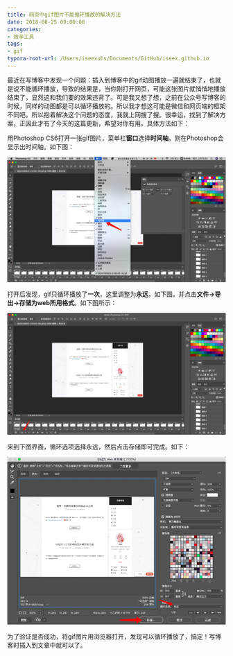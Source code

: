 ```yaml
---
title: 网页中gif图片不能循环播放的解决方法
date: 2018-08-25 09:00:00
categories:
- 效率工具
tags:
- gif
typora-root-url: /Users/iseexuhs/Documents/GitHub/iseex.github.io
---
```


最近在写博客中发现一个问题：插入到博客中的gif动图播放一遍就结束了，也就是说不能循环播放，导致的结果是，当你刚打开网页，可能这张图片就悄悄地播放结束了，显然这和我们要的效果违背了。可是我又想了想，之前在公众号写博客的时候，同样的动图都是可以循环播放的。所以我才想这可能是微信和网页端的框架不同吧。所以抱着解决这个问题的态度，我就上网搜了搜。很幸运，找到了解决方案，正因此才有了今天的这篇更新，希望对你有用。具体方法如下：

用Photoshop CS6打开一张gif图片，菜单栏**窗口**选择**时间轴**，则在Photoshop会显示出时间轴。如下图：

![](/assets/images/posts/Tools/gif-play-1.jpg)

打开后发现，gif只循环播放了**一次**，这里调整为**永远**，如下图，并点击**文件->导出->存储为web所用格式**。如下图所示：

![](/assets/images/posts/Tools/gif-play-2.jpg)

来到下图界面，循环选项选择永远，然后点击存储即可完成。如下：

![](/assets/images/posts/Tools/gif-play-3.jpg)

为了验证是否成功，将gif图片用浏览器打开，发现可以循环播放了，搞定！写博客时插入到文章中就可以了。